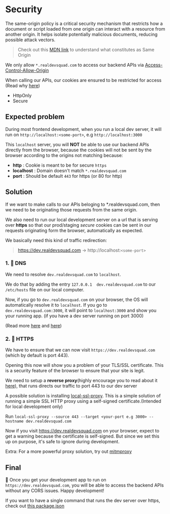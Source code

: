 # Security

The same-origin policy is a critical security mechanism that restricts how a document or script loaded from one origin can interact with a resource from another origin. It helps isolate potentially malicious documents, reducing possible attack vectors.

> Check out this [MDN link](https://developer.mozilla.org/en-US/docs/Web/Security/Same-origin_policy) to understand what constitutes as Same Origin

We only allow `*.realdevsquad.com` to access our backend APIs via [Access-Control-Allow-Origin](https://developer.mozilla.org/en-US/docs/Web/HTTP/Headers/Access-Control-Allow-Origin)

When calling our APIs, our cookies are ensured to be restricted for access (Read why [here](https://developer.mozilla.org/en-US/docs/Web/HTTP/Cookies#restrict_access_to_cookies))
- HttpOnly 
- Secure

## Expected problem

During most frontend development, when you run a local dev server, it will run on `http://localhost:<some-port>`, e.g `http://localhost:3000`

This `localhost` server, you will **NOT** be able to use our backend APIs directly from the browser, because the cookies will not be sent by the browser according to the origins not matching because:

- **http**      : Cookie is meant to be for secure `https`
- **localhost** : Domain doesn't match `*.realdevsquad.com`
- **port**      : Should be default `443` for https (or 80 for http)

## Solution

If we want to make calls to our APIs beloging to *.realdevsquad.com, then we need to be originating those requests from the same origin.

We also need to run our local development server on a url that is serving over **https** so that our prod/staging _secure_ cookies can be sent in our requests originating form the browser, automatically as expected.

We basically need this kind of traffic redirection:
> https://dev.realdevsquad.com -> http://localhost:`<some-port>`

### 1. 🔗 DNS

We need to resolve `dev.realdevsquad.com` to `localhost`.

We do that by adding the entry `127.0.0.1  dev.realdevsquad.com` to our `/etc/hosts` file on our local computer.

Now, if you go to `dev.realdevsquad.com` on your browser, the OS will automatically resolve it to `localhost`.
If you go to `dev.realdevsquad.com:3000`, it will point to `localhost:3000` and show you your running app. (if you have a dev server running on port 3000)

(Read more [here](https://www.howtogeek.com/howto/27350/beginner-geek-how-to-edit-your-hosts-file/) and [here](https://tldp.org/LDP/solrhe/Securing-Optimizing-Linux-RH-Edition-v1.3/chap9sec95.html))

### 2. 🔐 HTTPS

We have to ensure that we can now visit `https://dev.realdevsquad.com` (which by default is port 443).

Opening this now will show you a problem of your TLS/SSL certificate. This is a security feature of the browser to ensure that your site is legit.

We need to setup a **reverse proxy**(highly encourage you to read about it [here](https://www.cloudflare.com/learning/cdn/glossary/reverse-proxy/)), that runs directs our traffic to port 443 to our dev server

A possible solution is installing [local-ssl-proxy](https://www.npmjs.com/package/local-ssl-proxy).
This is a simple solution of running a simple SSL HTTP proxy using a self-signed certificate.(Intended for local development only)

Run `local-ssl-proxy --source 443 --target <your-port e.g 3000> --hostname dev.realdevsquad.com`

Now if you visit https://dev.realdevsquad.com on your browser, expect to get a warning because the certificate is self-signed. But since we set this up on purpose, it's safe to ignore during development.

Extra: For a more powerful proxy solution, try out [mitmproxy](https://mitmproxy.org/)

## Final

🎉 Once you get your development app to run on `https://dev.realdevsquad.com`, you will be able to access the backend APIs without any CORS issues. Happy development!


If you want to have a single command that runs the dev server over https, check out [this package.json](https://github.com/Real-Dev-Squad/website-crypto/pull/203/)
